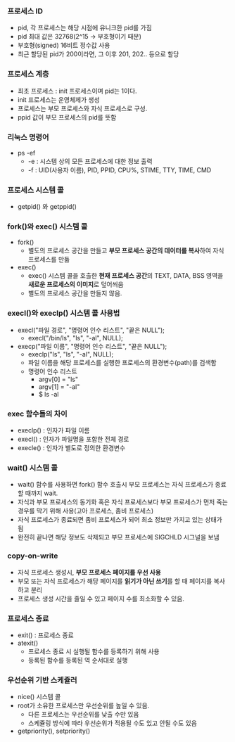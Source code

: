### 프로세스 ID
- pid, 각 프로세스는 해당 시점에 유니크한 pid를 가짐
- pid 최대 값은  32768(2^15 → 부호형이기 때문)
- 부호형(signed) 16비트 정수값 사용
- 최근 할당된 pid가 200이라면, 그 이후 201, 202.. 등으로 할당

### 프로세스 계층
- 최초 프로세스 : init 프로세스이며 pid는 1이다.
- init 프로세스는 운영체제가 생성
- 프로세스는 부모 프로세스와 자식 프로세스로 구성.
- ppid 값이 부모 프로세스의 pid를 뜻함


### 리눅스 명령어
- ps -ef
  - -e : 시스템 상의 모든 프로세스에 대한 정보 출력
  - -f : UID(사용자 이름), PID, PPID, CPU%, STIME, TTY, TIME, CMD
  

### 프로세스 시스템 콜
- getpid() 와 getppid()


### fork()와 exec() 시스템 콜
- fork()
  - 별도의 프로세스 공간을 만들고 **부모 프로세스 공간의 데이터를 복사**하여 자식 프로세스를 만듦
- exec()
  - exec() 시스템 콜을 호출한 **현재 프로세스 공간**의 TEXT, DATA, BSS 영역을 **새로운 프로세스의 이미지**로 덮어씌움
  - 별도의 프로세스 공간을 만들지 않음.


### execl()와 execlp() 시스템 콜 사용법
- execl("파일 경로", "명령어 인수 리스트", "끝은 NULL");
  - execl("/bin/ls", "ls", "-al", NULL);
- execp("파일 이름", "명령어 인수 리스트", "끝은 NULL");
  - execlp("ls", "ls", "-al", NULL);
  - 파일 이름을 해당 프로세스를 실행한 프로세스의 환경변수(path)를 검색함
  - 명령어 인수 리스트
    - argv[0] = "ls"
    - argv[1] = "-al"
    - $ ls -al

### exec 함수들의 차이
- execlp() : 인자가 파일 이름
- execl() : 인자가 파일명을 포함한 전체 경로
- execle() : 인자가 별도로 정의한 환경변수


### wait() 시스템 콜
- wait() 함수를 사용하면 fork() 함수 호출시 부모 프로세스는 자식 프로세스가 종료할 때까지 wait.
- 자식과 부모 프로세스의 동기화 혹은 자식 프로세스보다 부모 프로세스가 먼저 죽는 경우를 막기 위해 사용(고아 프로세스, 좀비 프로세스)
- 자식 프로세스가 종료되면 좀비 프로세스가 되어 최소 정보만 가지고 있는 상태가 됨
- 완전히 끝나면 해당 정보도 삭제되고 부모 프로세스에 SIGCHLD 시그널을 보냄

### copy-on-write
- 자식 프로세스 생성시, **부모 프로세스 페이지를 우선 사용**
- 부모 또는 자식 프로세스가 해당 페이지를 **읽기가 아닌 쓰기**를 할 때 페이지를 복사하고 분리
- 프로세스 생성 시간을 줄일 수 있고 페이지 수를 최소화할 수 있음.


### 프로세스 종료
- exit() : 프로세스 종료
- atexit()
  - 프로세스 종료 시 실행될 함수를 등록하기 위해 사용
  - 등록된 함수를 등록된 역 순서대로 실행

### 우선순위 기반 스케쥴러
- nice() 시스템 콜
- root가 소유한 프로세스만 우선순위를 높일 수 있음.
    - 다른 프로세스는 우선순위를 낮출 수만 있음
    - 스케쥴링 방식에 따라 우선순위가 적용될 수도 있고 안될 수도 있음
- getpriority(), setpriority()